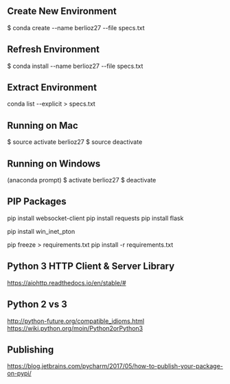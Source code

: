 ## Create New Environment
$ conda create --name berlioz27 --file specs.txt

## Refresh Environment
$ conda install --name berlioz27 --file specs.txt

## Extract Environment
conda list --explicit > specs.txt

## Running on Mac
$ source activate berlioz27
$ source deactivate

## Running on Windows
(anaconda prompt)
$ activate berlioz27
$ deactivate


## PIP Packages
pip install websocket-client
pip install requests
pip install flask

pip install win_inet_pton

pip freeze > requirements.txt
pip install -r requirements.txt

## Python 3 HTTP Client & Server Library 
https://aiohttp.readthedocs.io/en/stable/#

## Python 2 vs 3
http://python-future.org/compatible_idioms.html
https://wiki.python.org/moin/Python2orPython3


## Publishing
https://blog.jetbrains.com/pycharm/2017/05/how-to-publish-your-package-on-pypi/